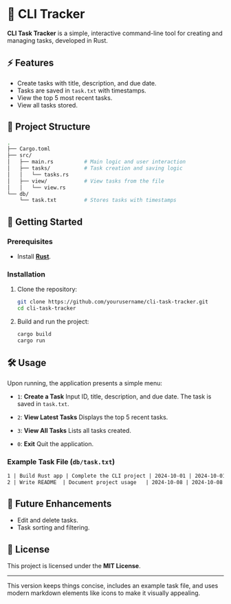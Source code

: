 # 📝 CLI Tracker

**CLI Task Tracker** is a simple, interactive command-line tool for creating and managing tasks, developed in Rust.

## ⚡ Features

- Create tasks with title, description, and due date.
- Tasks are saved in `task.txt` with timestamps.
- View the top 5 most recent tasks.
- View all tasks stored.

## 📂 Project Structure

```bash
.
├── Cargo.toml
├── src/
│   ├── main.rs          # Main logic and user interaction
│   ├── tasks/           # Task creation and saving logic
│   │   └── tasks.rs
│   ├── view/            # View tasks from the file
│   │   └── view.rs
└── db/
    └── task.txt         # Stores tasks with timestamps
```

## 🚀 Getting Started

### Prerequisites
- Install **[Rust](https://www.rust-lang.org/tools/install)**.

### Installation

1. Clone the repository:
   ```bash
   git clone https://github.com/yourusername/cli-task-tracker.git
   cd cli-task-tracker
   ```

2. Build and run the project:
   ```bash
   cargo build
   cargo run
   ```

## 🛠️ Usage

Upon running, the application presents a simple menu:

- `1`: **Create a Task**
  Input ID, title, description, and due date. The task is saved in `task.txt`.

- `2`: **View Latest Tasks**
  Displays the top 5 recent tasks.

- `3`: **View All Tasks**
  Lists all tasks created.

- `0`: **Exit**
  Quit the application.

### Example Task File (`db/task.txt`)

```txt
1 | Build Rust app | Complete the CLI project | 2024-10-01 | 2024-10-01 12:34:56
2 | Write README  | Document project usage   | 2024-10-08 | 2024-10-08 14:00:00
```

## 🚧 Future Enhancements

- Edit and delete tasks.
- Task sorting and filtering.

## 📜 License

This project is licensed under the **MIT License**.

---

This version keeps things concise, includes an example task file, and uses modern markdown elements like icons to make it visually appealing.

